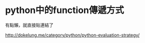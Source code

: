 # python中的function傳遞方式

有點懶，就直接貼連結了

http://dokelung.me/category/python/python-evaluation-strategy/
